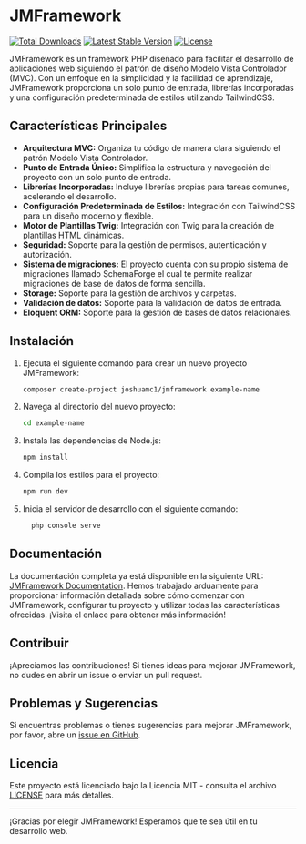 # JMFramework

<p>
   <a href="https://packagist.org/packages/joshuamc1/jmframework"><img src="https://img.shields.io/packagist/dt/joshuamc1/jmframework" alt="Total Downloads"></a>
   <a href="https://packagist.org/packages/joshuamc1/jmframework"><img src="https://img.shields.io/packagist/v/joshuamc1/jmframework" alt="Latest Stable Version"></a>
   <a href="https://packagist.org/packages/joshuamc1/jmframework"><img src="https://img.shields.io/packagist/l/joshuamc1/jmframework" alt="License"></a>
</p>

JMFramework es un framework PHP diseñado para facilitar el desarrollo de aplicaciones web siguiendo el patrón de diseño Modelo Vista Controlador (MVC). Con un enfoque en la simplicidad y la facilidad de aprendizaje, JMFramework proporciona un solo punto de entrada, librerías incorporadas y una configuración predeterminada de estilos utilizando TailwindCSS.

## Características Principales

- **Arquitectura MVC:** Organiza tu código de manera clara siguiendo el patrón Modelo Vista Controlador.
- **Punto de Entrada Único:** Simplifica la estructura y navegación del proyecto con un solo punto de entrada.
- **Librerías Incorporadas:** Incluye librerías propias para tareas comunes, acelerando el desarrollo.
- **Configuración Predeterminada de Estilos:** Integración con TailwindCSS para un diseño moderno y flexible.
- **Motor de Plantillas Twig:** Integración con Twig para la creación de plantillas HTML dinámicas.
- **Seguridad:** Soporte para la gestión de permisos, autenticación y autorización.
- **Sistema de migraciones:** El proyecto cuenta con su propio sistema de migraciones llamado SchemaForge el cual te permite realizar migraciones de base de datos de forma sencilla.
- **Storage:** Soporte para la gestión de archivos y carpetas.
- **Validación de datos:** Soporte para la validación de datos de entrada.
- **Eloquent ORM:** Soporte para la gestión de bases de datos relacionales.

## Instalación

1. Ejecuta el siguiente comando para crear un nuevo proyecto JMFramework:

   ```bash
   composer create-project joshuamc1/jmframework example-name

   ```

2. Navega al directorio del nuevo proyecto:

   ```bash
   cd example-name

   ```

3. Instala las dependencias de Node.js:

   ```bash
   npm install

   ```

4. Compila los estilos para el proyecto:

   ```bash
   npm run dev

   ```

5. Inicia el servidor de desarrollo con el siguiente comando:
   ```bash
     php console serve
   ```

## Documentación

La documentación completa ya está disponible en la siguiente URL: [JMFramework Documentation](http://jmprojects.atwebpages.com/). Hemos trabajado arduamente para proporcionar información detallada sobre cómo comenzar con JMFramework, configurar tu proyecto y utilizar todas las características ofrecidas. ¡Visita el enlace para obtener más información!

## Contribuir

¡Apreciamos las contribuciones! Si tienes ideas para mejorar JMFramework, no dudes en abrir un issue o enviar un pull request.

## Problemas y Sugerencias

Si encuentras problemas o tienes sugerencias para mejorar JMFramework, por favor, abre un [issue en GitHub](https://github.com/JoshuaMc1/JMFramework/issues).

## Licencia

Este proyecto está licenciado bajo la Licencia MIT - consulta el archivo [LICENSE](LICENSE) para más detalles.

---

¡Gracias por elegir JMFramework! Esperamos que te sea útil en tu desarrollo web.
